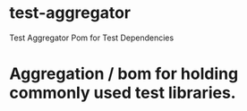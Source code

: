 # test-aggregator
Test Aggregator Pom for Test Dependencies

# Aggregation / bom for holding commonly used test libraries.
